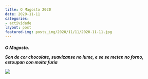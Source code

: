 ```yaml
---
title: O Magosto 2020
date: 2020-11-11
categories:
- actividade
layout: post
featured-img: posts_img/2020/11/11/2020-11-11.jpg
---
```

 <h5 class="center header text_h2">
O Magosto.
 <!--more-->

Son de cor chocolate, 
suavízanse no lume, 
e se se meten no forno, 
estoupan con moita furia

<div class="row">
    <div class="col s12 m12">
		<img class="responsive-img" src="{{ site.baseurl }}/posts_img/2020/11/11/2020-11-111.jpg">
</div>
